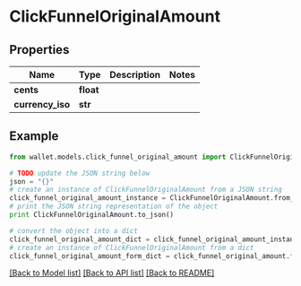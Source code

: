 # ClickFunnelOriginalAmount


## Properties

Name | Type | Description | Notes
------------ | ------------- | ------------- | -------------
**cents** | **float** |  | 
**currency_iso** | **str** |  | 

## Example

```python
from wallet.models.click_funnel_original_amount import ClickFunnelOriginalAmount

# TODO update the JSON string below
json = "{}"
# create an instance of ClickFunnelOriginalAmount from a JSON string
click_funnel_original_amount_instance = ClickFunnelOriginalAmount.from_json(json)
# print the JSON string representation of the object
print ClickFunnelOriginalAmount.to_json()

# convert the object into a dict
click_funnel_original_amount_dict = click_funnel_original_amount_instance.to_dict()
# create an instance of ClickFunnelOriginalAmount from a dict
click_funnel_original_amount_form_dict = click_funnel_original_amount.from_dict(click_funnel_original_amount_dict)
```
[[Back to Model list]](../README.md#documentation-for-models) [[Back to API list]](../README.md#documentation-for-api-endpoints) [[Back to README]](../README.md)



